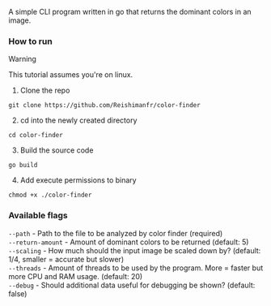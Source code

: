 A simple CLI program written in go that returns the dominant colors in an image.


### How to run
> [!WARNING]
> This tutorial assumes you're on linux.
1. Clone the repo
```
git clone https://github.com/Reishimanfr/color-finder
```
2. cd into the newly created directory
```
cd color-finder
```
3. Build the source code
```
go build
```
4. Add execute permissions to binary
```
chmod +x ./color-finder
```

### Available flags
`--path`           - Path to the file to be analyzed by color finder (required)<br>
`--return-amount`  - Amount of dominant colors to be returned (default: 5)<br>
`--scaling`        - How much should the input image be scaled down by? (default: 1/4, smaller = accurate but slower)<br>
`--threads`        - Amount of threads to be used by the program. More = faster but more CPU and RAM usage. (default: 20)<br>
`--debug`          - Should additional data useful for debugging be shown? (default: false)<br>
